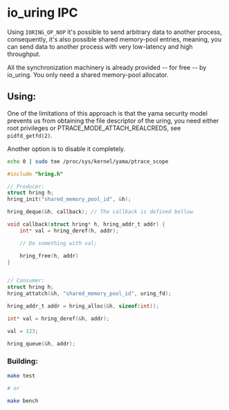 # io_uring IPC

Using `IORING_OP_NOP` it's possible to send arbitrary data to another process, consequently, it's also possible shared memory-pool entries, meaning, you can send data to another process with very low-latency and high throughput.

All the synchronization machinery is already provided -- for free -- by io_uring. You only need a shared memory-pool allocator.

## Using:

One of the limitations of this approach is that the yama security model prevents us from obtaining the file descriptor of the uring, you need either root privileges or PTRACE_MODE_ATTACH_REALCREDS, see `pidfd_getfd(2)`.

Another option is to disable it completely.

```sh
echo 0 | sudo tee /proc/sys/kernel/yama/ptrace_scope
```

```C
#include "hring.h"

// Producer:
struct hring h;
hring_init("shared_memory_pool_id", &h);

hring_deque(&h, callback); // The callback is defined bellow

void callback(struct hring* h, hring_addr_t addr) {
    int* val = hring_deref(h, addr);

    // Do something with val;

    hring_free(h, addr)
}


// Consumer:
struct hring h;
hring_attatch(&h, "shared_memory_pool_id", uring_fd);

hring_addr_t addr = hring_alloc(&h, sizeof(int));

int* val = hring_deref(&h, addr);

val = 123;

hring_queue(&h, addr);
```

### Building:

```sh
make test

# or

make bench
```


